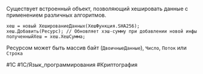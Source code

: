 Существует встроенный объект, позволяющий хешировать данные с применением различных алгоритмов.  
  
```bsl  
хеш = новый ХешированиеДанных(ХешФункция.SHA256);  
хеш.Добавить(Ресурс); // Обновляет хэш-сумму при добавлении новой инфы  
полученныйХеш = хеш.ХешСумма;  
```  
  
Ресурсом может быть массив байт (`ДвоичныеДанные`), `Число`, `Поток` или `Строка`

#1С #1С/Язык_программирования #Криптография
